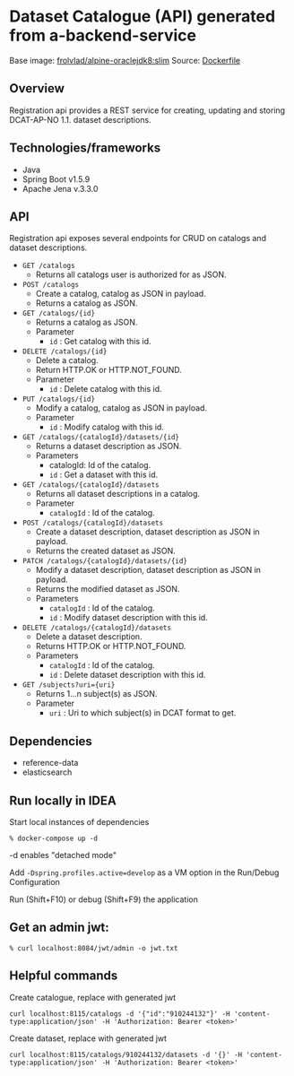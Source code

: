 # Dataset Catalogue (API) generated from a-backend-service

Base image: [frolvlad/alpine-oraclejdk8:slim](https://hub.docker.com/r/frolvlad/alpine-oraclejdk8/)
Source: [Dockerfile](https://github.com/Informasjonsforvaltning/dataset-catalogue/blob/develop/src/main/docker/Dockerfile)

##  Overview
Registration api provides a REST service for creating, updating and storing DCAT-AP-NO 1.1. dataset descriptions.  

## Technologies/frameworks
* Java
* Spring Boot v1.5.9
* Apache Jena v.3.3.0

## API
Registration api exposes several endpoints for CRUD on catalogs and dataset descriptions.

* ```GET /catalogs```
    * Returns all catalogs user is authorized for as JSON.
* ```POST /catalogs```
    * Create a catalog, catalog as JSON in payload.
    * Returns a catalog as JSON.
* ```GET /catalogs/{id}```
    * Returns a catalog as JSON.
    * Parameter
        - ```id``` : Get catalog with this id.
* ```DELETE /catalogs/{id}```
    * Delete a catalog.
    * Return HTTP.OK or HTTP.NOT_FOUND.
    * Parameter
        - ```id``` : Delete catalog with this id.
* ```PUT /catalogs/{id}```
    * Modify a catalog, catalog as JSON in payload.
    * Parameter
        - ```id``` : Modify catalog with this id.
* ```GET /catalogs/{catalogId}/datasets/{id}```
    * Returns a dataset description as JSON.
    * Parameters
        - catalogId: Id of the catalog.
        - ```id``` : Get a dataset with this id.
* ```GET /catalogs/{catalogId}/datasets```
    * Returns all dataset descriptions in a catalog.
    * Parameter
        - ```catalogId``` : Id of the catalog.
* ```POST /catalogs/{catalogId}/datasets```
    * Create a dataset description, dataset description as JSON in payload. 
    * Returns the created dataset as JSON.
* ```PATCH /catalogs/{catalogId}/datasets/{id}```
    * Modify a dataset description, dataset description as JSON in payload.
    * Returns the modified dataset as JSON. 
    * Parameters
        - ```catalogId``` : Id of the catalog.
        - ```id``` : Modify dataset description with this id.
* ```DELETE /catalogs/{catalogId}/datasets``` 
    * Delete a dataset description.
    * Returns HTTP.OK or HTTP.NOT_FOUND.
    * Parameters
        - ```catalogId``` : Id of the catalog.
        - ```id``` : Delete dataset description with this id.
* ```GET /subjects?uri={uri}```
    * Returns 1...n subject(s) as JSON.
    * Parameter
        - ```uri``` : Uri to which subject(s) in DCAT format to get.

## Dependencies
* reference-data
* elasticsearch

## Run locally in IDEA
Start local instances of dependencies
```
% docker-compose up -d
```
-d enables "detached mode"

Add `-Dspring.profiles.active=develop` as a VM option in the Run/Debug Configuration

Run (Shift+F10) or debug (Shift+F9) the application

## Get an admin jwt:
```
% curl localhost:8084/jwt/admin -o jwt.txt
```

## Helpful commands

Create catalogue, replace <token> with generated jwt
```
curl localhost:8115/catalogs -d '{"id":"910244132"}' -H 'content-type:application/json' -H 'Authorization: Bearer <token>' 
```

Create dataset, replace <token> with generated jwt
```
curl localhost:8115/catalogs/910244132/datasets -d '{}' -H 'content-type:application/json' -H 'Authorization: Bearer <token>' 
```